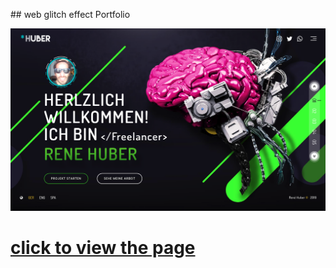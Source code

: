 #﻿# web glitch effect Portfolio 

![huber](./1.png) 

# [click to view the page](https://rene-huber.github.io/web_glitch-effect/#page1)

